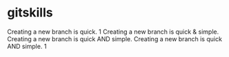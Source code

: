 # gitskills

Creating a new branch is quick.
1
Creating a new branch is quick & simple.
Creating a new branch is quick AND simple.
Creating a new branch is quick AND simple.
1
